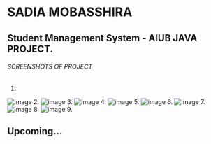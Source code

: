 # SADIA MOBASSHIRA
## Student Management System - AIUB JAVA PROJECT.
###### SCREENSHOTS OF PROJECT
1.
![image](https://user-images.githubusercontent.com/120294560/206921447-a4db3203-f474-4530-a09a-54a9141ad84d.png)
2.
![image](https://user-images.githubusercontent.com/120294560/206921546-f994ac88-a0ac-4781-b4a7-7ac40f30b10b.png)
3.
![image](https://user-images.githubusercontent.com/120294560/206921559-795d7f30-2f61-42a8-abb8-7e6158ae3cf9.png)
4.
![image](https://user-images.githubusercontent.com/120294560/206921565-018e1604-8b8d-4349-a98f-4fc194704237.png)
5.
![image](https://user-images.githubusercontent.com/120294560/206921617-cdf6d269-6358-4c94-bb86-e514966619fb.png)
6.
![image](https://user-images.githubusercontent.com/120294560/206921624-48d28a80-5ccb-469a-be80-9ac65476bc22.png)
7.
![image](https://user-images.githubusercontent.com/120294560/206921633-696592fc-bee2-4390-b5e9-ba6136aad8e5.png)
8.
![image](https://user-images.githubusercontent.com/120294560/206921643-f44f7972-f732-4721-adee-4f4d6b20ccaa.png)
9.
## Upcoming...
